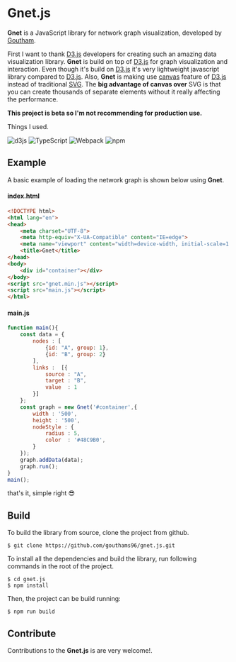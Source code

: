 # Gnet.js

**Gnet** is a JavaScript library for network graph visualization, developed by [Goutham][1].

First I want to thank [D3.js][2] developers for creating such an amazing data visualization library. **Gnet** is build on top of [D3.js][2] for graph visualization and interaction. Even though it's build on [D3.js][2] it's very lightweight javascript library compared to [D3.js][2]. Also, **Gnet** is making use [canvas][3] feature of [D3.js][2] instead of traditional [SVG][4].  The **big advantage of canvas over** SVG is that you can create thousands of separate elements without it really affecting the performance.

**This project is beta so I'm not recommending for production use.**

Things I used.

<p>
<img alt="d3js" src="https://img.shields.io/badge/-D3.js-F9A03C?logo=d3.js&logoColor=white&style=flat-square" />
<img alt="TypeScript" src="https://img.shields.io/badge/-TypeScript-3178C6?logo=typescript&logoColor=white&style=flat-square" />
<img alt="Webpack" src="https://img.shields.io/badge/-Webpack-8DD6F9?logo=webpack&logoColor=white&style=flat-square" /> 
<img alt="npm" src="https://img.shields.io/badge/-npm-CB3837?logo=npm&logoColor=white&style=flat-square" />
</p>

## Example

A basic example of loading the network graph is shown below using **Gnet**.

#### index.html
``` html
<!DOCTYPE html>
<html lang="en">
<head>
    <meta charset="UTF-8">
    <meta http-equiv="X-UA-Compatible" content="IE=edge">
    <meta name="viewport" content="width=device-width, initial-scale=1.0">
    <title>Gnet</title>
</head>
<body>
    <div id="container"></div>
</body>
<script src="gnet.min.js"></script>
<script src="main.js"></script>
</html>
```
#### main.js
```JavaScript
function main(){
    const data = {
        nodes : [
            {id: "A", group: 1},
            {id: "B", group: 2}
        ],
        links :  [{
            source : "A",
            target : "B",
            value  : 1
        }]
    };
    const graph = new Gnet('#container',{
        width : '500',
        height : '500',
        nodeStyle : {
            radius : 5,
            color  : '#48C9B0',
        }
    });
    graph.addData(data);
    graph.run();
}
main();

```
that's it, simple right :sunglasses:


## Build

To build the library from source, clone the project from github.

```
$ git clone https://github.com/gouthams96/gnet.js.git
```

To install all the dependencies and build the library, run following commands in the root of the project.

```
$ cd gnet.js
$ npm install
```
Then, the project can be build running:

```
$ npm run build
```

## Contribute

Contributions to the **Gnet.js** is are very welcome!.

[1]:https://github.com/gouthams96
[2]:https://d3js.org/
[3]:https://developer.mozilla.org/en-US/docs/Web/API/Canvas_API
[4]:https://developer.mozilla.org/en-US/docs/Web/SVG/Element/svg
